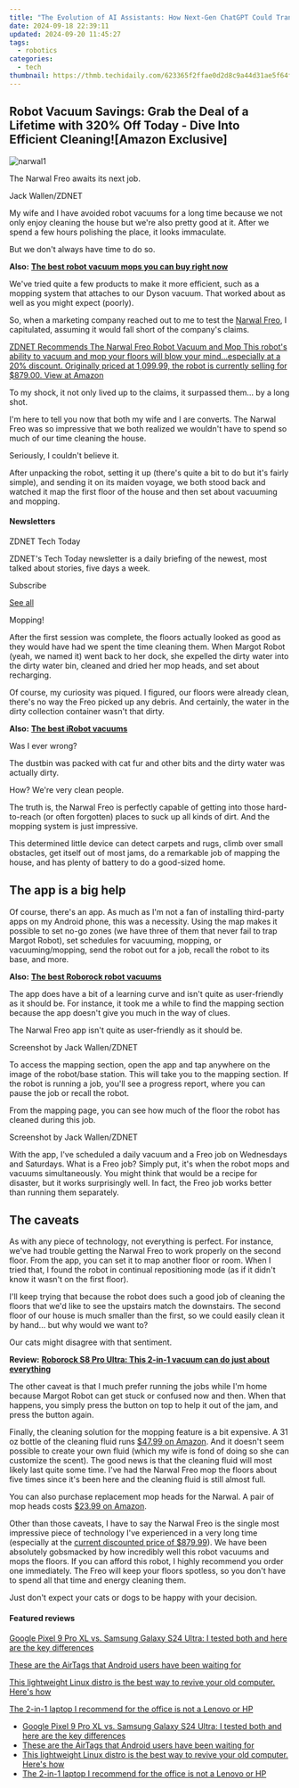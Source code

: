 ```yaml
---
title: "The Evolution of AI Assistants: How Next-Gen ChatGPT Could Transform Employment, According to Expert Ben Goertzel | ZDNet News"
date: 2024-09-18 22:39:11
updated: 2024-09-20 11:45:27
tags:
  - robotics
categories:
  - tech
thumbnail: https://thmb.techidaily.com/623365f2ffae0d2d8c9a44d31ae5f64f961d3fb3d2838be2d2e5cf0ae63c28b6.jpg
---
```


## Robot Vacuum Savings: Grab the Deal of a Lifetime with 320% Off Today - Dive Into Efficient Cleaning![Amazon Exclusive]

![narwal1](https://www.zdnet.com/a/img/resize/42c3d9548304fcb80f07ba0db976a0a20e998fd1/2023/08/29/18dfa70c-cb39-4d7c-ad54-91dc6aba528c/narwal1.jpg?auto=webp&width=1280)

The Narwal Freo awaits its next job.

Jack Wallen/ZDNET

My wife and I have avoided robot vacuums for a long time because we not only enjoy cleaning the house but we're also pretty good at it. After we spend a few hours polishing the place, it looks immaculate.

But we don't always have time to do so.

**Also:** [**The best robot vacuum mops you can buy right now**](https://www.zdnet.com/home-and-office/kitchen-household/best-robot-vacuum-mop/)

We've tried quite a few products to make it more efficient, such as a mopping system that attaches to our Dyson vacuum. That worked about as well as you might expect (poorly). 

So, when a marketing company reached out to me to test the [Narwal Freo](https://buy.geni.us/Proxy.ashx?TSID=368250&GR%5FURL=https%3A%2F%2Fwww.amazon.com%2FFreo-Washing-Cleaner-Display-Arcuate-Route%2Fdp%2FB0B4D99WGK%3Ftag%3Dzd-buy-button-20%26ascsubtag%3D%5F%5FCOM%5FCLICK%5FID%5F%5F%7C21a0e4f7-2cf5-487a-a5d5-ea937f641e53%7Cdtp&dtb=1), I capitulated, assuming it would fall short of the company's claims.

[ZDNET Recommends The Narwal Freo Robot Vacuum and Mop This robot's ability to vacuum and mop your floors will blow your mind...especially at a 20% discount. Originally priced at 1,099.99, the robot is currently selling for $879.00. View at Amazon](https://buy.geni.us/Proxy.ashx?TSID=368250&GR%5FURL=https%3A%2F%2Fwww.amazon.com%2FFreo-Washing-Cleaner-Display-Arcuate-Route%2Fdp%2FB0B4D99WGK%3Ftag%3Dzd-buy-button-20%26ascsubtag%3D%5F%5FCOM%5FCLICK%5FID%5F%5F%7C21a0e4f7-2cf5-487a-a5d5-ea937f641e53%7Cdtp&dtb=1)

To my shock, it not only lived up to the claims, it surpassed them… by a long shot.

I'm here to tell you now that both my wife and I are converts. The Narwal Freo was so impressive that we both realized we wouldn't have to spend so much of our time cleaning the house. 

Seriously, I couldn't believe it.

After unpacking the robot, setting it up (there's quite a bit to do but it's fairly simple), and sending it on its maiden voyage, we both stood back and watched it map the first floor of the house and then set about vacuuming and mopping.

#### Newsletters

ZDNET Tech Today

ZDNET's Tech Today newsletter is a daily briefing of the newest, most talked about stories, five days a week.

 Subscribe

[See all](https://www.zdnet.com/newsletters/)

Mopping!

After the first session was complete, the floors actually looked as good as they would have had we spent the time cleaning them. When Margot Robot (yeah, we named it) went back to her dock, she expelled the dirty water into the dirty water bin, cleaned and dried her mop heads, and set about recharging.

Of course, my curiosity was piqued. I figured, our floors were already clean, there's no way the Freo picked up any debris. And certainly, the water in the dirty collection container wasn't that dirty.

**Also:** [**The best iRobot vacuums**](https://www.zdnet.com/home-and-office/best-irobot-vacuum/)

Was I ever wrong? 

The dustbin was packed with cat fur and other bits and the dirty water was actually dirty.

How? We're very clean people.

The truth is, the Narwal Freo is perfectly capable of getting into those hard-to-reach (or often forgotten) places to suck up all kinds of dirt. And the mopping system is just impressive.

This determined little device can detect carpets and rugs, climb over small obstacles, get itself out of most jams, do a remarkable job of mapping the house, and has plenty of battery to do a good-sized home. 

## The app is a big help

Of course, there's an app. As much as I'm not a fan of installing third-party apps on my Android phone, this was a necessity. Using the map makes it possible to set no-go zones (we have three of them that never fail to trap Margot Robot), set schedules for vacuuming, mopping, or vacuuming/mopping, send the robot out for a job, recall the robot to its base, and more. 

**Also:** [**The best Roborock robot vacuums**](https://www.zdnet.com/home-and-office/kitchen-household/best-roborock-robot-vacuum/)

The app does have a bit of a learning curve and isn't quite as user-friendly as it should be. For instance, it took me a while to find the mapping section because the app doesn't give you much in the way of clues.

The Narwal Freo app isn't quite as user-friendly as it should be.

Screenshot by Jack Wallen/ZDNET

To access the mapping section, open the app and tap anywhere on the image of the robot/base station. This will take you to the mapping section. If the robot is running a job, you'll see a progress report, where you can pause the job or recall the robot.

From the mapping page, you can see how much of the floor the robot has cleaned during this job.

Screenshot by Jack Wallen/ZDNET

With the app, I've scheduled a daily vacuum and a Freo job on Wednesdays and Saturdays. What is a Freo job? Simply put, it's when the robot mops and vacuums simultaneously. You might think that would be a recipe for disaster, but it works surprisingly well. In fact, the Freo job works better than running them separately. 

## The caveats

As with any piece of technology, not everything is perfect. For instance, we've had trouble getting the Narwal Freo to work properly on the second floor. From the app, you can set it to map another floor or room. When I tried that, I found the robot in continual repositioning mode (as if it didn't know it wasn't on the first floor). 

I'll keep trying that because the robot does such a good job of cleaning the floors that we'd like to see the upstairs match the downstairs. The second floor of our house is much smaller than the first, so we could easily clean it by hand… but why would we want to?

Our cats might disagree with that sentiment. 

**Review:** [**Roborock S8 Pro Ultra: This 2-in-1 vacuum can do just about everything**](https://www.zdnet.com/home-and-office/kitchen-household/roborock-s8-pro-ultra-review/)

The other caveat is that I much prefer running the jobs while I'm home because Margot Robot can get stuck or confused now and then. When that happens, you simply press the button on top to help it out of the jam, and press the button again. 

Finally, the cleaning solution for the mopping feature is a bit expensive. A 31 oz bottle of the cleaning fluid runs [$47.99 on Amazon](https://buy.geni.us/Proxy.ashx?TSID=368250&GR%5FURL=https%3A%2F%2Fwww.amazon.com%2FNARWAL-Specially-Formulated-Cleaner-Versatile%2Fdp%2FB0BJ1NMXGG%2F%3Ftag%3Dzd-buy-button-20%26ascsubtag%3D%5F%5FCOM%5FCLICK%5FID%5F%5F%7C21a0e4f7-2cf5-487a-a5d5-ea937f641e53%7Cdtp&dtb=1). And it doesn't seem possible to create your own fluid (which my wife is fond of doing so she can customize the scent). The good news is that the cleaning fluid will most likely last quite some time. I've had the Narwal Freo mop the floors about five times since it's been here and the cleaning fluid is still almost full. 

You can also purchase replacement mop heads for the Narwal. A pair of mop heads costs [$23.99 on Amazon](https://buy.geni.us/Proxy.ashx?TSID=368250&GR%5FURL=https%3A%2F%2Fwww.amazon.com%2FNarwal-Cloth-Versatile-Clean-Robot%2Fdp%2FB0BHP21LNG%2F%3Ftag%3Dzd-buy-button-20%26ascsubtag%3D%5F%5FCOM%5FCLICK%5FID%5F%5F%7C21a0e4f7-2cf5-487a-a5d5-ea937f641e53%7Cdtp&dtb=1). 

Other than those caveats, I have to say the Narwal Freo is the single most impressive piece of technology I've experienced in a very long time (especially at the [current discounted price of $879.99](https://buy.geni.us/Proxy.ashx?TSID=368250&GR%5FURL=https%3A%2F%2Fwww.amazon.com%2FFreo-Washing-Cleaner-Display-Arcuate-Route%2Fdp%2FB0B4D99WGK%3Fth%3D1%26tag%3Dzd-buy-button-20%26ascsubtag%3D%5F%5FCOM%5FCLICK%5FID%5F%5F%7C21a0e4f7-2cf5-487a-a5d5-ea937f641e53%7Cdtp&dtb=1)). We have been absolutely gobsmacked by how incredibly well this robot vacuums and mops the floors. If you can afford this robot, I highly recommend you order one immediately. The Freo will keep your floors spotless, so you don't have to spend all that time and energy cleaning them.

Just don't expect your cats or dogs to be happy with your decision. 

#### Featured reviews

[Google Pixel 9 Pro XL vs. Samsung Galaxy S24 Ultra: I tested both and here are the key differences](https://www.zdnet.com/article/google-pixel-9-pro-xl-vs-samsung-galaxy-s24-ultra/ "Google Pixel 9 Pro XL vs. Samsung Galaxy S24 Ultra: I tested both and here are the key differences")

[These are the AirTags that Android users have been waiting for](https://www.zdnet.com/article/these-are-the-airtags-that-android-users-have-been-waiting-for/ "These are the AirTags that Android users have been waiting for")

[This lightweight Linux distro is the best way to revive your old computer. Here's how](https://www.zdnet.com/article/this-lightweight-linux-distro-is-the-best-way-to-revive-your-old-computer-heres-how/ "This lightweight Linux distro is the best way to revive your old computer. Here's how")

[The 2-in-1 laptop I recommend for the office is not a Lenovo or HP](https://www.zdnet.com/article/one-of-the-most-versatile-2-in-1-laptops-ive-tested-is-not-a-lenovo-or-hp/ "The 2-in-1 laptop I recommend for the office is not a Lenovo or HP")

* [Google Pixel 9 Pro XL vs. Samsung Galaxy S24 Ultra: I tested both and here are the key differences](https://www.zdnet.com/article/google-pixel-9-pro-xl-vs-samsung-galaxy-s24-ultra/ "Google Pixel 9 Pro XL vs. Samsung Galaxy S24 Ultra: I tested both and here are the key differences")
* [These are the AirTags that Android users have been waiting for](https://www.zdnet.com/article/these-are-the-airtags-that-android-users-have-been-waiting-for/ "These are the AirTags that Android users have been waiting for")
* [This lightweight Linux distro is the best way to revive your old computer. Here's how](https://www.zdnet.com/article/this-lightweight-linux-distro-is-the-best-way-to-revive-your-old-computer-heres-how/ "This lightweight Linux distro is the best way to revive your old computer. Here's how")
* [The 2-in-1 laptop I recommend for the office is not a Lenovo or HP](https://www.zdnet.com/article/one-of-the-most-versatile-2-in-1-laptops-ive-tested-is-not-a-lenovo-or-hp/ "The 2-in-1 laptop I recommend for the office is not a Lenovo or HP")

<ins class="adsbygoogle"
     style="display:block"
     data-ad-format="autorelaxed"
     data-ad-client="ca-pub-7571918770474297"
     data-ad-slot="1223367746"></ins>



<ins class="adsbygoogle"
     style="display:block"
     data-ad-client="ca-pub-7571918770474297"
     data-ad-slot="8358498916"
     data-ad-format="auto"
     data-full-width-responsive="true"></ins>
